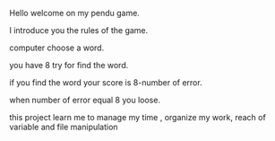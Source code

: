 Hello welcome on my pendu game.

I introduce you the rules of the game.

computer choose a word.

you have 8 try for find the word.

if you find the word your score is 8-number of error.

when number of error equal 8 you loose.

this project learn me to manage my time , organize my work, reach of variable and file manipulation
